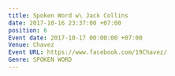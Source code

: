 ```yaml
---
title: Spoken Word w\ Jack Collins
date: 2017-10-16 23:37:00 +07:00
position: 6
Event date: 2017-10-17 00:00:00 +07:00
Venue: Chavez
Event URL: https://www.facebook.com/19Chavez/
Genre: SPOKEN WORD
---
```


